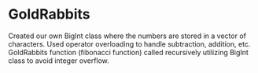 # GoldRabbits

Created our own BigInt class where the numbers are stored in a vector of characters. Used operator overloading to handle subtraction, addition, etc. GoldRabbits function (fibonacci function) called recursively utilizing BigInt class to avoid integer overflow.
